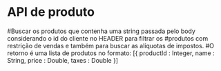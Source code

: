 # API de produto

#Buscar os produtos que contenha uma string passada pelo body considerando o id do cliente no HEADER para filtrar os #produtos com restrição de vendas e também para buscar as alíquotas de impostos. 
#O retorno é uma lista de produtos no formato: [{ productId : Integer, name : String, price : Double, taxes : Double }] 
